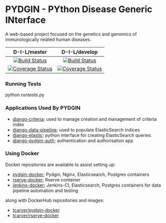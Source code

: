 # PYDGIN - PYthon Disease Generic INterface

A web-based project focused on the genetics and genomics of immunologically related human diseases.

|                                                                   **D-I-L/master**                                                                   |                                                                    **D-I-L/develop**                                                                   |
|:----------------------------------------------------------------------------------------------------------------------------------------------------:|:------------------------------------------------------------------------------------------------------------------------------------------------------:|
| [![Build Status](https://travis-ci.org/D-I-L/pydgin.svg?branch=master)](https://travis-ci.org/D-I-L/pydgin)                                          | [![Build Status](https://travis-ci.org/D-I-L/pydgin.svg?branch=develop)](https://travis-ci.org/D-I-L/pydgin)                                           |
| [![Coverage Status](https://coveralls.io/repos/github/D-I-L/pydgin/badge.svg?branch=master)](https://coveralls.io/github/D-I-L/pydgin?branch=master) | [![Coverage Status](https://coveralls.io/repos/github/D-I-L/pydgin/badge.svg?branch=develop)](https://coveralls.io/github/D-I-L/pydgin?branch=develop) |

### Running Tests

python runtests.py

### Applications Used By PYDGIN

* [django-criteria](https://github.com/D-I-L/django-criteria); used to manage creation and management of criteria index
* [django-data-pipeline](https://github.com/D-I-L/django-data-pipeline); used to populate ElasticSearch indices
* [django-elastic](https://github.com/D-I-L/django-elastic); python interface for creating ElasticSearch queries
* [django-pydgin-auth](https://github.com/D-I-L/django-pydgin-auth); authentication and authorisation app

### Using Docker

Docker repositories are available to assist setting up:

* [pydgin-docker](https://github.com/D-I-L/pydgin-docker); Pydgin, Nginx, Elasticsearch, Postgres containers
* [rserve-docker](https://github.com/D-I-L/rserve-docker); Rserve container
* [jenkins-docker](https://github.com/D-I-L/jenkins-docker); Jenkins-CI, Elasticsearch, Postgres containers for
data pipeline automation and testing

along with DockerHub repositories and images:

* [tcarver/pydgin-docker](https://hub.docker.com/r/tcarver/pydgin-docker/)
* [tcarver/rserve-docker](https://hub.docker.com/r/tcarver/rserve-docker/)
